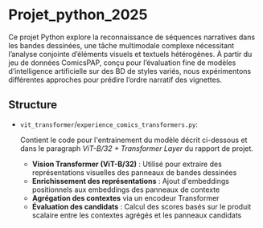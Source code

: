 # Projet_python_2025

Ce projet Python explore la reconnaissance de séquences narratives dans les bandes dessinées, une tâche multimodale complexe nécessitant l’analyse conjointe d’éléments visuels et textuels hétérogènes. À partir du jeu de données ComicsPAP, conçu pour l’évaluation fine de modèles d’intelligence artificielle sur des BD de styles variés, nous expérimentons différentes approches pour prédire l’ordre narratif des vignettes.

## Structure
- `vit_transformer`/`experience_comics_transformers.py`:

    Contient le code pour l'entrainement du modèle décrit ci-dessous et dans le paragraph _ViT-B/32 + Transformer Layer_ du rapport de projet.
    - **Vision Transformer (ViT-B/32)** : Utilisé pour extraire des représentations visuelles des panneaux de bandes dessinées
    - **Enrichissement des représentations** : Ajout d'embeddings positionnels aux embeddings des panneaux de contexte
    - **Agrégation des contextes** via un encodeur Transformer
    - **Évaluation des candidats** : Calcul des scores basés sur le produit scalaire entre les contextes agrégés et les panneaux candidats